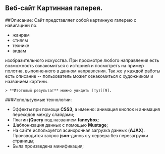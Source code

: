 Веб-сайт Картинная галерея.
-----------------------------------

##Описание:
Сайт представляет собой картинную галерею с навигацией по:
 - жанрам 
 - стилям
 - технике 
 - видам

изобразительного искусства. При просмотре любого направления есть возможность ознакомиться с историей и посмотреть на пример полотна, выполненного в данном направлении. Так же у каждой работы есть описание -- пользователь может ознакомиться с художником и названием картины.

	> **Итоговый результат** можно увидеть [тут][9].

###Используемые технологии:
- Эффекты при помощи **CSS3**, а именно: анимация кнопок и анимация переходов между слайдами;
- Плагин **jQuery** под названием **fancybox**;
- Шаблонизация данных с помощью **Mustage**;
- На сайте используется асинхронная загрузка данных (**AJAX**). Производится запрос **json**-данных у сервера без перезагрузки страницы;
- Была произведена минификация;
